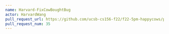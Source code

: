 ```yaml
---
name: Harvard-FixCowBoughtBug
actor: HarvardWang
pull_request_url: https://github.com/ucsb-cs156-f22/f22-5pm-happycows/pull/35
pull_request_num: 35
---
```


